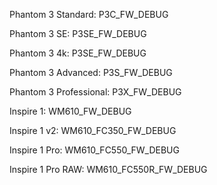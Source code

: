 Phantom 3 Standard: P3C_FW_DEBUG


Phantom 3 SE: P3SE_FW_DEBUG


Phantom 3 4k: P3SE_FW_DEBUG


Phantom 3 Advanced: P3S_FW_DEBUG


Phantom 3 Professional: P3X_FW_DEBUG


Inspire 1: WM610_FW_DEBUG


Inspire 1 v2: WM610_FC350_FW_DEBUG


Inspire 1 Pro: WM610_FC550_FW_DEBUG


Inspire 1 Pro RAW: WM610_FC550R_FW_DEBUG

